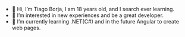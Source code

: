 - 👋 Hi, I’m Tiago Borja, I am 18 years old, and I search ever learning.
- 👀 I’m interested in new experiences and be a great developer.
- 🌱 I’m currently learning .NET(C#) and in the future Angular to create web pages.
